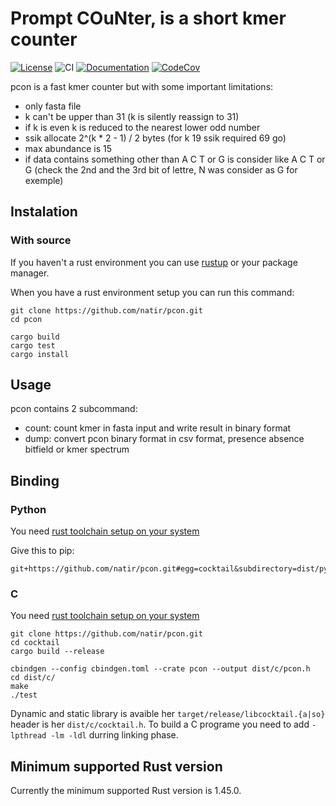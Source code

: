 # Prompt COuNter, is a short kmer counter

[![License](https://img.shields.io/badge/license-MIT-green)](https://github.com/natir/pcon/blob/master/LICENSE)
![CI](https://github.com/natir/pcon/workflows/CI/badge.svg)
[![Documentation](https://github.com/natir/pcon/workflows/Documentation/badge.svg)](https://natir.github.io/pcon/pcon)
[![CodeCov](https://codecov.io/gh/natir/pcon/branch/master/graph/badge.svg)](https://codecov.io/gh/natir/pcon)

pcon is a fast kmer counter but with some important limitations:

- only fasta file
- k can't be upper than 31 (k is silently reassign to 31)
- if k is even k is reduced to the nearest lower odd number
- ssik allocate 2^(k * 2 - 1) / 2 bytes (for k 19 ssik required 69 go)
- max abundance is 15
- if data contains something other than A C T or G is consider like A C T or G (check the 2nd and the 3rd bit of lettre, N was consider as G for exemple)

## Instalation

### With source

If you haven't a rust environment you can use [rustup](https://rustup.rs/) or your package manager.

When you have a rust environment setup you can run this command:

```
git clone https://github.com/natir/pcon.git
cd pcon

cargo build
cargo test
cargo install
```

## Usage

pcon contains 2 subcommand:

- count: count kmer in fasta input and write result in binary format
- dump: convert pcon binary format in csv format, presence absence bitfield or kmer spectrum

## Binding

### Python

You need [rust toolchain setup on your system](https://rustup.rs/)

Give this to pip:
```
git+https://github.com/natir/pcon.git#egg=cocktail&subdirectory=dist/python
```

### C

You need [rust toolchain setup on your system](https://rustup.rs/)

```
git clone https://github.com/natir/pcon.git
cd cocktail
cargo build --release

cbindgen --config cbindgen.toml --crate pcon --output dist/c/pcon.h
cd dist/c/
make
./test
```

Dynamic and static library is avaible her `target/release/libcocktail.{a|so}` header is her `dist/c/cocktail.h`. To build a C programe you need to add `-lpthread -lm -ldl` durring linking phase.

## Minimum supported Rust version

Currently the minimum supported Rust version is 1.45.0.
